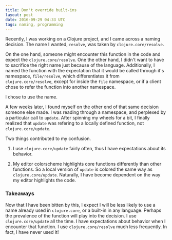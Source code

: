 ```yaml
---
title: Don't override built-ins
layout: post
date: 2016-09-29 04:33 UTC
tags: naming, programming
---
```


Recently, I was working on a Clojure project, and I came across a naming decision. The name I wanted, `resolve`, was taken by `clojure.core/resolve`.

On the one hand, someone might encounter this function in the code and expect the `clojure.core/resolve`. One the other hand, I didn't want to have to sacrifice the right name just because of the language. Additionally, I named the function with the expectation that it would be called through it's namespace, `file/resolve`, which differentiates it from `clojure.core/resolve`, except for inside the `file` namespace, or if a client chose to refer the function into another namespace.

I chose to use the name.

A few weeks later, I found myself on the other end of that same decision someone else made. I was reading through a namespace, and perplexed by a particular call to `update`. After spinning my wheels for a bit, I finally realized that `update` was refering to a locally defined function, not `clojure.core/update`.

Two things contributed to my confusion.

1. I use `clojure.core/update` fairly often, thus I have expectations about its behavior.

2. My editor colorscheme highlights core functions differently than other functions. So a local version of `update` is colored the same way as `clojure.core/update`. Naturally, I have become dependent on the way my editor highlights the code.

### Takeaways

Now that I have been bitten by this, I expect I will be less likely to use a name already used in `clojure.core`, or a built-in in any language. Perhaps the prevalence of the function will play into the decision. I use `clojure.core/update` all the time. I have expectations about behavior when I encounter that function. I use `clojure.core/resolve` much less frequently. In fact, I have never used it!
